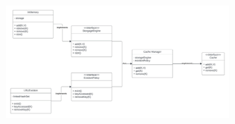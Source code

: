 ![Cache Manager](https://github.com/arpitnits/CacheService/blob/f76e2e9f8639f2226b5d07b95f3ac61fc8c25c59/readme-content/Copy%20of%20Class%20Diagram.jpeg)
